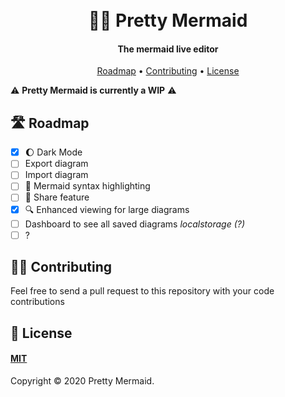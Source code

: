 <h1 align="center">
    <br>
     🧜‍♀️ Pretty Mermaid
</h1>
<h4 align="center">
  The mermaid live editor
</h4>
<p align="center">
    <!-- badges -->
</p>
<p align="center">
    <a href="#-roadmap">Roadmap</a> •
    <a href="#-contributing">Contributing</a> •
    <a href="#-license">License</a>
</p>

<!-- ![screenshot](pretty-mermaid-screenshot.png) -->

⚠️ **Pretty Mermaid is currently a WIP** ⚠️

## 🛣️ Roadmap

- [x] 🌔 Dark Mode
- [ ] Export diagram
- [ ] Import diagram
- [ ] 🎨 Mermaid syntax highlighting
- [ ] 🔗 Share feature
- [x] 🔍 Enhanced viewing for large diagrams
- [ ] Dashboard to see all saved diagrams _localstorage (?)_
- [ ] ?

## 👨‍💻 Contributing

Feel free to send a pull request to this repository with your code contributions

## 📜 License
#### [MIT](./LICENSE)

Copyright © 2020 Pretty Mermaid.